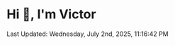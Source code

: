 <h1>Hi 👋, I'm Victor </h1>

<!--RECENT_ACTIVITY:start-->
<!--RECENT_ACTIVITY:end-->

<!--RECENT_ACTIVITY:last_update-->
Last Updated: Wednesday, July 2nd, 2025, 11:16:42 PM
<!--RECENT_ACTIVITY:last_update_end-->
